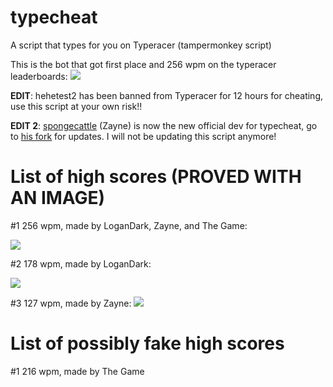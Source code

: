 typecheat
=========
A script that types for you on Typeracer (tampermonkey script)

This is the bot that got first place and 256 wpm on the typeracer leaderboards:
![](https://puu.sh/wRMOt/e6a1493c10.png)

**EDIT**: hehetest2 has been banned from Typeracer for 12 hours for cheating, use this script at your own risk!!

**EDIT 2**: [spongecattle](https://github.com/spongecattle) (Zayne) is now the new official dev for typecheat, go to [his fork](https://github.com/spongecattle/typecheat) for updates. I will not be updating this script anymore!

List of high scores (PROVED WITH AN IMAGE)
===================
#1 256 wpm, made by LoganDark, Zayne, and The Game:

![](https://puu.sh/wRMOt/e6a1493c10.png)

#2 178 wpm, made by LoganDark:

![](https://cdn.discordapp.com/attachments/338984733260382208/339048188399058974/unknown.png)

#3 127 wpm, made by Zayne:
![](https://cdn.discordapp.com/attachments/339030136219238400/339066555113406465/unknown.png)

List of possibly fake high scores
===================
#1 216 wpm, made by The Game

